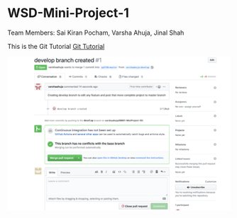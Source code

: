 # WSD-Mini-Project-1
Team Members: Sai Kiran Pocham, Varsha Ahuja, Jinal Shah

This is the Git Tutorial [Git Tutorial](GitTutorial.md)


![afasfa](1.png)
